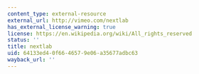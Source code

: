 ```yaml
---
content_type: external-resource
external_url: http://vimeo.com/nextlab
has_external_license_warning: true
license: https://en.wikipedia.org/wiki/All_rights_reserved
status: ''
title: nextlab
uid: 64133ed4-0f66-4657-9e06-a35677adbc63
wayback_url: ''
---
```

